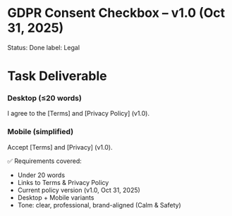 # GDPR Consent Checkbox – v1.0 (Oct 31, 2025)

Status: Done
label: Legal

# Task Deliverable

### Desktop (≤20 words)

I agree to the [Terms] and [Privacy Policy] (v1.0).

### Mobile (simplified)

Accept [Terms] and [Privacy] (v1.0).

✅ Requirements covered:

- Under 20 words
- Links to Terms & Privacy Policy
- Current policy version (v1.0, Oct 31, 2025)
- Desktop + Mobile variants
- Tone: clear, professional, brand-aligned (Calm & Safety)